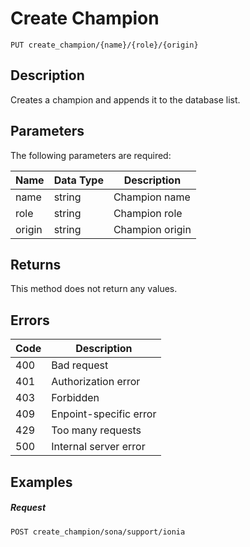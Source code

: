 # Create Champion

```
PUT create_champion/{name}/{role}/{origin}
```

## Description

Creates a champion and appends it to the database list.

## Parameters

The following parameters are required:

| Name   | Data Type | Description     |
| ------ | --------- | --------------- |
| name   | string    | Champion name   |
| role   | string    | Champion role   |
| origin | string    | Champion origin |

## Returns

This method does not return any values.

## Errors

| Code | Description            |
| ---- | ---------------------- |
| 400  | Bad request            |
| 401  | Authorization error    |
| 403  | Forbidden              |
| 409  | Enpoint-specific error |
| 429  | Too many requests      |
| 500  | Internal server error  |

## Examples

##### **Request**

```
POST create_champion/sona/support/ionia
```
